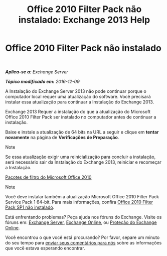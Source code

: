 ﻿---
title: 'Office 2010 Filter Pack não instalado: Exchange 2013 Help'
TOCTitle: Office 2010 Filter Pack não instalado
ms:assetid: 6a09ac9e-67a6-44db-94f0-aa8c89e94468
ms:mtpsurl: https://technet.microsoft.com/pt-br/library/ms.exch.setupreadiness.msfilterpackv2notinstalled(v=EXCHG.150)
ms:contentKeyID: 50485876
ms.date: 05/22/2018
mtps_version: v=EXCHG.150
ms.translationtype: MT
---

# Office 2010 Filter Pack não instalado

 

_**Aplica-se a:** Exchange Server_

_**Tópico modificado em:** 2016-12-09_

A Instalação do Exchange Server 2013 não pode continuar porque o computador local requer uma atualização do software. Você precisará instalar essa atualização para continuar a Instalação do Exchange 2013.

Exchange 2013 Requer a instalação do que a atualização do Microsoft Office 2010 Filter Pack ser instalado no computador antes de continuar a instalação.

Baixe e instale a atualização de 64 bits na URL a seguir e clique em **tentar novamente** na página de **Verificações de Preparação**.


> [!NOTE]
> Se essa atualização exigir uma reinicialização para concluir a instalação, será necessário sair da Instalação do Exchange 2013, reiniciar e recomeçar a Instalação.



[Pacotes de filtro do Microsoft Office 2010](https://go.microsoft.com/fwlink/p/?linkid=191548)


> [!NOTE]
> Você deve instalar também a atualização Microsoft Office 2010 Filter Pack Service Pack 1 64-bit. Para mais informações, confira <A href="office-2010-filter-pack-sp1-not-installed-exchange-2013-help.md">Office 2010 Filter Pack SP1 não instalado</A>.



Está enfrentando problemas? Peça ajuda nos fóruns do Exchange. Visite os fóruns em: [Exchange Server](https://go.microsoft.com/fwlink/p/?linkid=60612), [Exchange Online](https://go.microsoft.com/fwlink/p/?linkid=267542), ou [Proteção do Exchange Online](https://go.microsoft.com/fwlink/p/?linkid=285351).

Você encontrou o que você está procurando? Por favor, separe um minuto do seu tempo para [enviar seus comentários para nós](mailto:exsetuphelpfeedback@microsoft.com?subject=exchange%202013%20setup%20help%20feedback) sobre as informações que você estava esperando encontrar.

